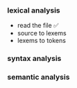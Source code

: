 ### lexical analysis

- read the file ✅
- source to lexems
- lexems to tokens

### syntax analysis

### semantic analysis
